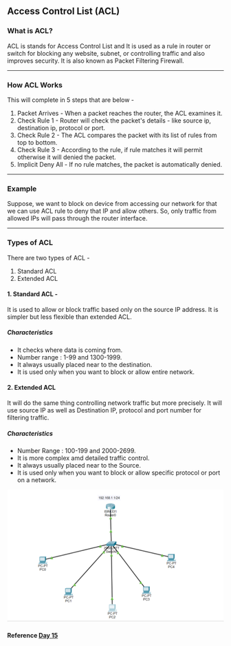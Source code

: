 ## Access Control List (ACL)

###  What is ACL?
ACL is stands for Access Control List and It is used as a rule in router or switch for blocking any website, subnet, or controlling traffic and also improves security. It is also known as Packet Filtering Firewall.

---

###  How ACL Works

This will complete in 5 steps that are below -

1. Packet Arrives - When a packet reaches the router, the ACL examines it.  
2. Check Rule 1 - Router will check the packet's details - like source ip, destination ip, protocol or port.
3. Check Rule 2 - The ACL compares the packet with its list of rules from top to bottom.  
4. Check Rule 3 - According to the rule, if rule matches it will permit otherwise it will denied the packet.
5. Implicit Deny All - If no rule matches, the packet is automatically denied.

---

###  Example
Suppose, we want to block on device from accessing our network for that we can use ACL rule to deny that IP and allow others.
So, only traffic from allowed IPs will pass through the router interface.

---

###  Types of ACL
There are two types of ACL -
1. Standard ACL
2. Extended ACL

#### 1. Standard ACL - 
It is used to allow or block traffic based only on the source IP address. It is simpler but less flexible than extended ACL. 

##### Characteristics
- It checks where data is coming from.
- Number range : 1-99 and 1300-1999.
- It always usually placed near to the destination.
- It is used only when you want to block or allow entire network.

#### 2. Extended ACL
It will do the same thing controlling network traffic but more precisely. It will use source IP as well as Destination IP, protocol and port number for filtering traffic.

##### Characteristics
- Number Range : 100-199 and 2000-2699.
- It is more complex amd detailed traffic control.
- It always usually placed near to the Source.
- It is used only when you want to block or allow specific protocol or port on a network.

![ACL Lab](https://github.com/pratikshavanjare/Networking-1/blob/e821357ac79eb612a96d09e526e8a329e98601eb/Media/DHCP%20Image.png)
#### Reference [Day 15](https://claude.ai/public/artifacts/bd93a197-c4e7-4055-8fb8-244f36c6d823)
